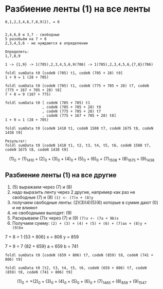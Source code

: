 # Разбиение ленты (1) на все ленты

```
0,1,2,3,4,6,7,8,9(2), = 0


2,4,6,8 и 3,7 - свободные
5 разобьём на 7 + 8
2,3,4,5,6 - не нуждаются в определении

Определить:
1,7,8,9

1 -> {1,9} -> 1(705),2,3,4,5,6,9(706) -> 1(705),2,3,4,5,6,{7,8}(706)

foldl sumData t0 [codeN (705) t1, codeN (705 + 28) t9]
1 + 9 = 1 (28 + 705)

foldl sumData t0 [codeN (705) t1, codeN (775 + 705 + 28) t7, codeN (775 + 167 + 705 + 28) t8]
7 + 8 = 9 (167 + 775)

foldl sumData t0 [ codeN (705 + 705) t1
                 , codeN (705 + 705 + 28) t9
                 , codeN (775 + 705 + 28) t7
                 , codeN (775 + 167 + 705 + 28) t8]
1 + 9 = 1 (28 + 705)

foldl sumData t0 [codeN 1410 t1, codeN 1508 t7, codeN 1675 t8, codeN 1438 t9]

Результат:
foldl sumData t0 [codeN 1410 t1, t2, t3, t4, t5, t6, codeN 1508 t7, codeN 1675 t8, codeN 1438 t9]
```

$$(1)_0=(1)_{1410}+(2)_0+(3)_0+(4)_0+(5)_0+(6)_0+(7)_{1508}+(8)_{1675}+(9)_{1438}$$


## Разбиение ленты (1) на все другие

1. (5) выражаем через (7) и (8)
2. надо выразить ленту через 2 другие, например как раз не свободные (7) и (8)
   `(1) <- (7)x + (8)y`
3. получаем свободные ленты: (2)(3)(4)(5)(6) которые в сумме дают (0) и не влияют
4. не свободными выходят: (9)
5. Раскрываем (7)x через (7) и (9)
   `(7)x <- (7a + 9b)x`
6. Получаем сумму:
   `(2) + (3) + (4) + (5) + (6) + (7)ax + (8)y + (9)bx`

7 + 8 = 1 {53 + 806}
x = 806
y = 859

7 + 9 = 7 {82 + 659}
a = 659
b = 741

```
foldl sumData t0 [codeN (659 + 806) t7, codeN (859) t8, codeN (741 + 806) t9]

foldl sumData t0 [t2, t3, t4, t5, t6, codeN (659 + 806) t7, codeN (859) t8, codeN (741 + 806) t9]
```

$$(1)_0=+(2)_0+(3)_0+(4)_0+(5)_0+(6)_0+(7)_{1465}+(8)_{859}+(9)_{1547}$$

